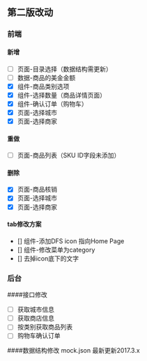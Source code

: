 ## 第二版改动

### 前端
#### 新增
- [ ] 页面-目录选择（数据结构需更新）
- [ ] 数据-商品的美金金额
- [x] 组件-商品类别选项
- [x] 组件-选择数量（商品详情页面）
- [x] 组件-确认订单（购物车）
- [x] 页面-选择城市
- [x] 页面-选择商家

#### 重做
- [ ] 页面-商品列表（SKU ID字段未添加）

#### 删除
- [x] 页面-商品核销
- [x] 页面-选择城市
- [x] 页面-选择商家

#### tab修改方案
- [] 组件-添加DFS icon 指向Home Page
- [] 组件-修改菜单为category
- [] 去掉icon底下的文字

### 后台
####接口修改
- [ ] 获取城市信息
- [ ] 获取商店信息
- [ ] 按类别获取商品列表
- [ ] 购物车确认订单

####数据结构修改
mock.json 最新更新2017.3.x